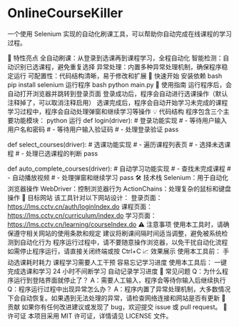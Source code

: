 # OnlineCourseKiller

一个使用 Selenium 实现的自动化刷课工具，可以帮助你自动完成在线课程的学习过程。

🌟 特性亮点
全自动刷课：从登录到选课再到课程学习，全程自动化
智能检测：自动识别已选课程，避免重复选择
异常处理：内置多种异常处理机制，确保程序稳定运行
可配置性：代码结构清晰，易于修改和扩展
🚀 快速开始
安装依赖
bash
pip install selenium
运行程序
bash
python main.py
📖 使用指南
运行程序后，会自动打开浏览器并跳转到登录页面
登录成功后，程序会自动进行选课操作（默认注释掉了，可以取消注释启用）
选课完成后，程序会自动开始学习未完成的课程
学习过程中，程序会自动处理弹窗和继续学习等操作
💡 代码结构
程序包含三个主要功能模块：
python
运行
def login(driver):
    # 登录功能实现
    # - 等待用户输入用户名和密码
    # - 等待用户输入验证码
    # - 处理登录验证
    pass

def select_courses(driver):
    # 选课功能实现
    # - 遍历课程列表页
    # - 选择未选课程
    # - 处理已选课程的判断
    pass

def auto_complete_courses(driver):
    # 自动学习功能实现
    # - 查找未完成课程
    # - 自动播放视频
    # - 处理弹窗和继续学习
    pass
🛠 技术栈
Selenium：用于自动化浏览器操作
WebDriver：控制浏览器行为
ActionChains：处理复杂的鼠标和键盘操作
🎯 目标网站
该工具针对以下网站设计：
登录页面：https://lms.cctv.cn/auth/loginIndex.do
课程页面：https://lms.cctv.cn/curriculum/index.do
学习页面：https://lms.cctv.cn/learning/courseIndex.do
⚠ 注意事项
使用本工具时，请确保遵守相关网站的使用条款和规定
建议将刷课间隔时间适当调整，避免被系统检测到自动化行为
程序运行过程中，请不要随意操作浏览器，以免干扰自动化流程
如需停止程序运行，请直接关闭终端或按 Ctrl+C
📈 效果展示
使用本工具前：
手动选课耗时耗力
课程学习需要人工干预
容易忘记学习进度
使用本工具后：
一键完成选课和学习
24 小时不间断学习
自动记录学习进度
💬 常见问题
Q：为什么程序运行到登陆界面就停止了？
A：需要人工输入，程序会等待你输入后继续执行
Q：程序运行过程中出现异常怎么办？
A：程序内置了异常处理机制，大多数情况下会自动恢复。如果遇到无法处理的异常，请检查网络连接和网站是否有更新
🤝 贡献
如果你有任何改进建议或发现了 bug，欢迎提交 issue 或 pull request。
📄 许可证
本项目采用 MIT 许可证，详情请见 LICENSE 文件。
